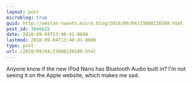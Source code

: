 ```yaml
---
layout: post
microblog: true
guid: http://vmstan-tweets.micro.blog/2010/09/04/23000226589.html
post_id: 3046625
date: 2010-09-04T13:40:41-0600
lastmod: 2010-09-04T13:40:41-0600
type: post
url: /2010/09/04/23000226589.html
---
```

Anyone know if the new iPod Nano has Bluetooth Audio built in? I'm not seeing it on the Apple website, which makes me sad.
